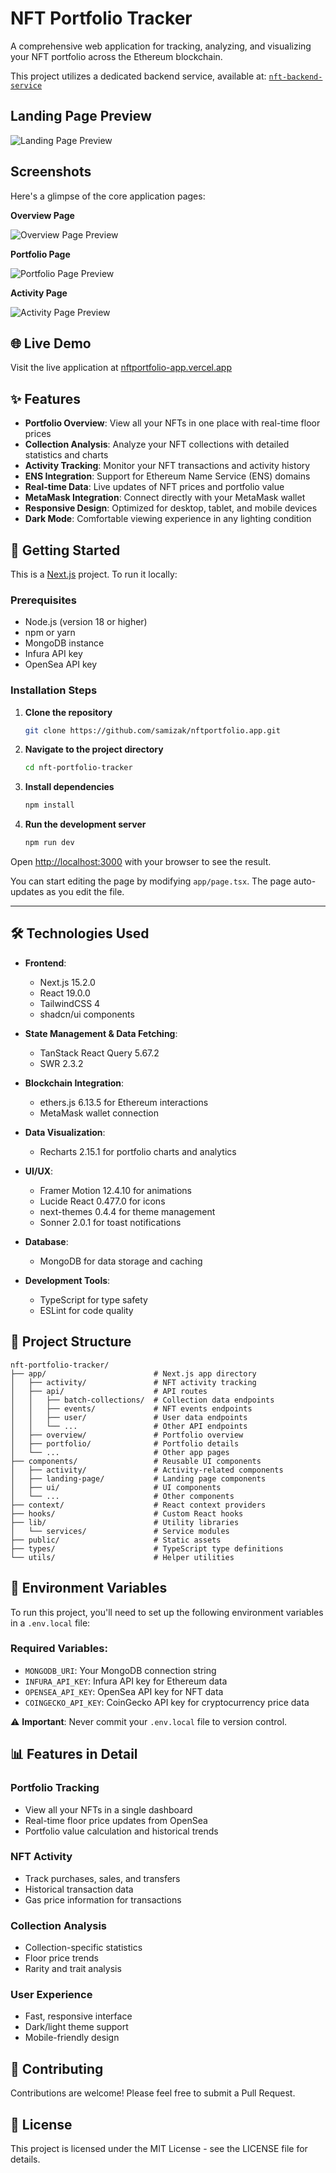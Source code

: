 # NFT Portfolio Tracker

A comprehensive web application for tracking, analyzing, and visualizing your NFT portfolio across the Ethereum blockchain.

This project utilizes a dedicated backend service, available at: [`nft-backend-service`](https://github.com/samizak/nft-backend-service)

## Landing Page Preview

![Landing Page Preview](public/landing_page.png)

## Screenshots

Here's a glimpse of the core application pages:

**Overview Page**

![Overview Page Preview](public/overview_page.png)

**Portfolio Page**

![Portfolio Page Preview](public/portfolio_page.png)

**Activity Page**

![Activity Page Preview](public/activity_page.png)

## 🌐 Live Demo

Visit the live application at [nftportfolio-app.vercel.app](https://nftportfolio-app.vercel.app/)

## ✨ Features

- **Portfolio Overview**: View all your NFTs in one place with real-time floor prices
- **Collection Analysis**: Analyze your NFT collections with detailed statistics and charts
- **Activity Tracking**: Monitor your NFT transactions and activity history
- **ENS Integration**: Support for Ethereum Name Service (ENS) domains
- **Real-time Data**: Live updates of NFT prices and portfolio value
- **MetaMask Integration**: Connect directly with your MetaMask wallet
- **Responsive Design**: Optimized for desktop, tablet, and mobile devices
- **Dark Mode**: Comfortable viewing experience in any lighting condition

## 🚀 Getting Started

This is a [Next.js](https://nextjs.org) project. To run it locally:

### Prerequisites

- Node.js (version 18 or higher)
- npm or yarn
- MongoDB instance
- Infura API key
- OpenSea API key

### Installation Steps

1.  **Clone the repository**

    ```bash
    git clone https://github.com/samizak/nftportfolio.app.git
    ```

2.  **Navigate to the project directory**

    ```bash
    cd nft-portfolio-tracker
    ```

3.  **Install dependencies**

    ```bash
    npm install
    ```

4.  **Run the development server**

    ```bash
    npm run dev
    ```

Open [http://localhost:3000](http://localhost:3000) with your browser to see the result.

You can start editing the page by modifying `app/page.tsx`. The page auto-updates as you edit the file.

---

## 🛠️ Technologies Used

- **Frontend**:

  - Next.js 15.2.0
  - React 19.0.0
  - TailwindCSS 4
  - shadcn/ui components

- **State Management & Data Fetching**:

  - TanStack React Query 5.67.2
  - SWR 2.3.2

- **Blockchain Integration**:

  - ethers.js 6.13.5 for Ethereum interactions
  - MetaMask wallet connection

- **Data Visualization**:

  - Recharts 2.15.1 for portfolio charts and analytics

- **UI/UX**:

  - Framer Motion 12.4.10 for animations
  - Lucide React 0.477.0 for icons
  - next-themes 0.4.4 for theme management
  - Sonner 2.0.1 for toast notifications

- **Database**:

  - MongoDB for data storage and caching

- **Development Tools**:
  - TypeScript for type safety
  - ESLint for code quality

## 📁 Project Structure

```
nft-portfolio-tracker/
├── app/                        # Next.js app directory
│   ├── activity/               # NFT activity tracking
│   ├── api/                    # API routes
│   │   ├── batch-collections/  # Collection data endpoints
│   │   ├── events/             # NFT events endpoints
│   │   ├── user/               # User data endpoints
│   │   └── ...                 # Other API endpoints
│   ├── overview/               # Portfolio overview
│   ├── portfolio/              # Portfolio details
│   └── ...                     # Other app pages
├── components/                 # Reusable UI components
│   ├── activity/               # Activity-related components
│   ├── landing-page/           # Landing page components
│   ├── ui/                     # UI components
│   └── ...                     # Other components
├── context/                    # React context providers
├── hooks/                      # Custom React hooks
├── lib/                        # Utility libraries
│   └── services/               # Service modules
├── public/                     # Static assets
├── types/                      # TypeScript type definitions
└── utils/                      # Helper utilities
```

## 🔐 Environment Variables

To run this project, you'll need to set up the following environment variables in a `.env.local` file:

### Required Variables:

- `MONGODB_URI`: Your MongoDB connection string
- `INFURA_API_KEY`: Infura API key for Ethereum data
- `OPENSEA_API_KEY`: OpenSea API key for NFT data
- `COINGECKO_API_KEY`: CoinGecko API key for cryptocurrency price data

⚠️ **Important**: Never commit your `.env.local` file to version control.

## 📊 Features in Detail

### Portfolio Tracking

- View all your NFTs in a single dashboard
- Real-time floor price updates from OpenSea
- Portfolio value calculation and historical trends

### NFT Activity

- Track purchases, sales, and transfers
- Historical transaction data
- Gas price information for transactions

### Collection Analysis

- Collection-specific statistics
- Floor price trends
- Rarity and trait analysis

### User Experience

- Fast, responsive interface
- Dark/light theme support
- Mobile-friendly design

## 🤝 Contributing

Contributions are welcome! Please feel free to submit a Pull Request.

## 📝 License

This project is licensed under the MIT License - see the LICENSE file for details.
